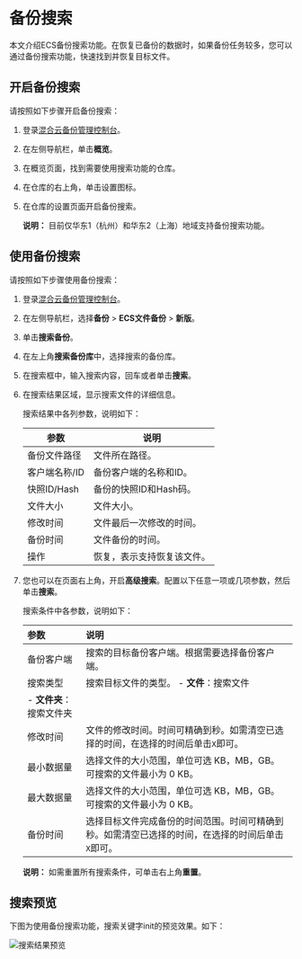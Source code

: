 # 备份搜索

本文介绍ECS备份搜索功能。在恢复已备份的数据时，如果备份任务较多，您可以通过备份搜索功能，快速找到并恢复目标文件。

## 开启备份搜索

请按照如下步骤开启备份搜索：

1.  登录[混合云备份管理控制台](https://hbr.console.aliyun.com)。

2.  在左侧导航栏，单击**概览**。

3.  在概览页面，找到需要使用搜索功能的仓库。

4.  在仓库的右上角，单击设置图标。

5.  在仓库的设置页面开启备份搜索。

    **说明：** 目前仅华东1（杭州）和华东2（上海）地域支持备份搜索功能。


## 使用备份搜索

请按照如下步骤使用备份搜索：

1.  登录[混合云备份管理控制台](https://hbr.console.aliyun.com)。

2.  在左侧导航栏，选择**备份** \> **ECS文件备份** \> **新版**。

3.  单击**搜索备份**。

4.  在左上角**搜索备份库**中，选择搜索的备份库。

5.  在搜索框中，输入搜索内容，回车或者单击**搜索**。

6.  在搜索结果区域，显示搜索文件的详细信息。

    搜索结果中各列参数，说明如下：

    |参数|说明|
    |--|--|
    |备份文件路径|文件所在路径。|
    |客户端名称/ID|备份客户端的名称和ID。|
    |快照ID/Hash|备份的快照ID和Hash码。|
    |文件大小|文件大小。|
    |修改时间|文件最后一次修改的时间。|
    |备份时间|文件备份的时间。|
    |操作|恢复，表示支持恢复该文件。|

7.  您也可以在页面右上角，开启**高级搜索**。配置以下任意一项或几项参数，然后单击**搜索**。

    搜索条件中各参数，说明如下：

    |参数|说明|
    |:-|:-|
    |备份客户端|搜索的目标备份客户端。根据需要选择备份客户端。|
    |搜索类型|搜索目标文件的类型。    -   **文件**：搜索文件
    -   **文件夹**：搜索文件夹 |
    |修改时间|文件的修改时间。时间可精确到秒。如需清空已选择的时间，在选择的时间后单击`X`即可。|
    |最小数据量|选择文件的大小范围，单位可选 KB，MB，GB。可搜索的文件最小为 0 KB。|
    |最大数据量|选择文件的大小范围，单位可选 KB，MB，GB。可搜索的文件最小为 0 KB。|
    |备份时间|选择目标文件完成备份的时间范围。时间可精确到秒。如需清空已选择的时间，在选择的时间后单击`X`即可。|

    **说明：** 如需重置所有搜索条件，可单击右上角**重置**。


## 搜索预览

下图为使用备份搜索功能，搜索关键字init的预览效果。如下：

![搜索结果预览](https://static-aliyun-doc.oss-accelerate.aliyuncs.com/assets/img/zh-CN/3990368061/p204491.png)

